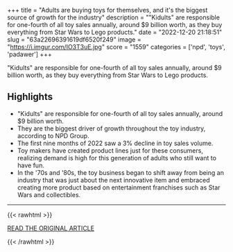 +++
title = "Adults are buying toys for themselves, and it's the biggest source of growth for the industry"
description = "\"Kidults\" are responsible for one-fourth of all toy sales annually, around $9 billion worth, as they buy everything from Star Wars to Lego products."
date = "2022-12-20 21:18:51"
slug = "63a22696391619df6520f249"
image = "https://i.imgur.com/IO3T3uE.jpg"
score = "1559"
categories = ['npd', 'toys', 'padawer']
+++

\"Kidults\" are responsible for one-fourth of all toy sales annually, around $9 billion worth, as they buy everything from Star Wars to Lego products.

## Highlights

- "Kidults" are responsible for one-fourth of all toy sales annually, around $9 billion worth.
- They are the biggest driver of growth throughout the toy industry, according to NPD Group.
- The first nine months of 2022 saw a 3% decline in toy sales volume.
- Toy makers have created product lines just for these consumers, realizing demand is high for this generation of adults who still want to have fun.
- In the '70s and '80s, the toy business began to shift away from being an industry that was just about the next innovative item and embraced creating more product based on entertainment franchises such as Star Wars and collectibles.

---

{{< rawhtml >}}
  <p class="article-category">
    <a target="_blank" href="https://www.cnbc.com/2022/12/19/kidults-biggest-sales-driver-toy-industry.html">READ THE ORIGINAL ARTICLE</a>
  </p>
{{< /rawhtml >}}
